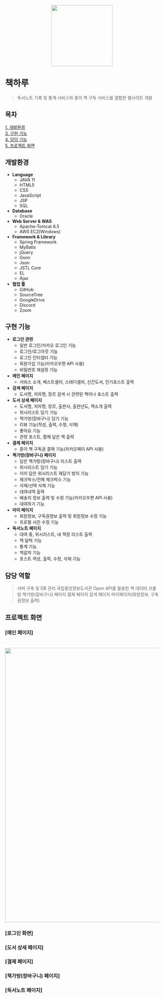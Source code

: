 # <div align=center><img src="https://user-images.githubusercontent.com/104720372/224584449-e6147f66-889b-4e13-a7ca-53129df09183.png" width="200" height=""></div><br>책하루
> 독서노트 기록 및 통계 서비스와 종이 책 구독 서비스를 결합한 웹사이트 개발
## 목차
[1. 개발환경](#개발환경)   
[3. 구현 기능](#구현-기능)   
[4. 담당 기능](#담당-기능)   
[5. 프로젝트 화면](#프로젝트-화면)

## 개발환경
+ **Language**
  + JAVA 11
  + HTML5
  + CSS
  + JavaScript
  + JSP
  + SQL
+ **Database**
  + Oracle
+ **Web Server & WAS**
  + Apache-Tomcat 8.5
  + AWS EC2(Windows)
+ **Framework & Library**
  + Spring Framework
  + MyBatis
  + jQuery
  + Gson
  + Json
  + JSTL Core
  + EL
  + Ajax
+ **협업 툴**
  + GitHub
  + SourceTree
  + GoogleDrive
  + Discord
  + Zoom
  
## 구현 기능
+ **로그인 관련**
  + 일반 로그인/카카오 로그인 기능
  + 로그인/로그아웃 기능
  + 로그인 인터셉터 기능
  + 회원가입 기능(카카오우편 API 사용)
  + 비밀번호 재설정 기능
+ **메인 페이지** 
  + 서비스 소개, 베스트셀러, 스테디셀러, 신간도서, 인기포스트 출력
+ **검색 페이지**
  + 도서명, 저자명, 장르 검색 시 관련된 책이나 포스트 출력
+ **도서 상세 페이지**
  + 도서명, 저자명, 장르, 출판사, 출판년도, 책소개 출력
  + 위시리스트 담기 기능
  + 책가방(장바구니) 담기 기능 
  + 리뷰 기능(작성, 출력, 수정, 삭제)
  + 좋아요 기능
  + 관련 포스트, 함께 담은 책 출력
+ **결제 페이지**
  + 종이 책 구독권 결제 기능(카카오페이 API 사용)
+ **책가방(장바구니) 페이지**
  + 담은 책가방(장바구니) 리스트 출력
  + 위시리스트 담기 기능
  + 이미 담은 위시리스트 재담기 방지 기능
  + 체크박스/전체 체크박스 기능
  + 삭제/선택 삭제 기능
  + 대여내역 출력
  + 배송지 정보 출력 및 수정 기능(카카오우편 API 사용)
  + 대여하기 기능
+ **마이 페이지**
  + 회원정보, 구독권정보 출력 및 회원정보 수정 기능
  + 프로필 사진 수정 기능
+ **독서노트 페이지**
  + 대여 중, 위시리스트, 내 책장 리스트 출력
  + 책 달력 기능
  + 통계 기능
  + 책갈피 기능
  + 포스트 작성, 출력, 수정, 삭제 기능

## 담당 역할
> 서버 구축 및 DB 관리
> 국립중앙정보도서관 Open API를 활용한 책 데이터 크롤링
> 책가방(장바구니) 페이지
> 결제 페이지
> 검색 페이지
> 마이페이지(회원정보, 구독권정보 출력)

## 프로젝트 화면

### [메인 페이지]
# <div align=center><img src="https://user-images.githubusercontent.com/104720372/228476115-f91e38b3-ca6e-4dfa-bd35-afd7eb3e07ef.gif" width="900" height=""></div>

### [로그인 화면]

### [도서 상세 페이지]

### [결제 페이지]

### [책가방(장바구니) 페이지]

### [독서노트 페이지]

